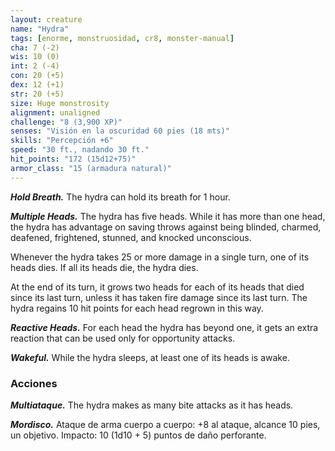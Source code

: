 ```yaml
---
layout: creature
name: "Hydra"
tags: [enorme, monstruosidad, cr8, monster-manual]
cha: 7 (-2)
wis: 10 (0)
int: 2 (-4)
con: 20 (+5)
dex: 12 (+1)
str: 20 (+5)
size: Huge monstrosity
alignment: unaligned
challenge: "8 (3,900 XP)"
senses: "Visión en la oscuridad 60 pies (18 mts)"
skills: "Percepción +6"
speed: "30 ft., nadando 30 ft."
hit_points: "172 (15d12+75)"
armor_class: "15 (armadura natural)"
---
```


***Hold Breath.*** The hydra can hold its breath for 1 hour.

***Multiple Heads.*** The hydra has five heads. While it has more than one head, the hydra has advantage on saving throws against being blinded, charmed, deafened, frightened, stunned, and knocked unconscious.

Whenever the hydra takes 25 or more damage in a single turn, one of its heads dies. If all its heads die, the hydra dies.

At the end of its turn, it grows two heads for each of its heads that died since its last turn, unless it has taken fire damage since its last turn. The hydra regains 10 hit points for each head regrown in this way.

***Reactive Heads.*** For each head the hydra has beyond one, it gets an extra reaction that can be used only for opportunity attacks.

***Wakeful.*** While the hydra sleeps, at least one of its heads is awake.

### Acciones

***Multiataque.*** The hydra makes as many bite attacks as it has heads.

***Mordisco.*** Ataque de arma cuerpo a cuerpo: +8 al ataque, alcance 10 pies, un objetivo. Impacto: 10 (1d10 + 5) puntos de daño perforante.